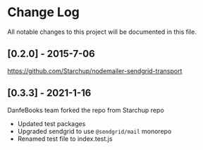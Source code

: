 # Change Log
All notable changes to this project will be documented in this file.

## [0.2.0] - 2015-7-06
https://github.com/Starchup/nodemailer-sendgrid-transport

## [0.3.3] - 2021-1-16
DanfeBooks team forked the repo from Starchup repo
 * Updated test packages
 * Upgraded sendgrid to use `@sendgrid/mail` monorepo
 * Renamed test file to index.test.js
